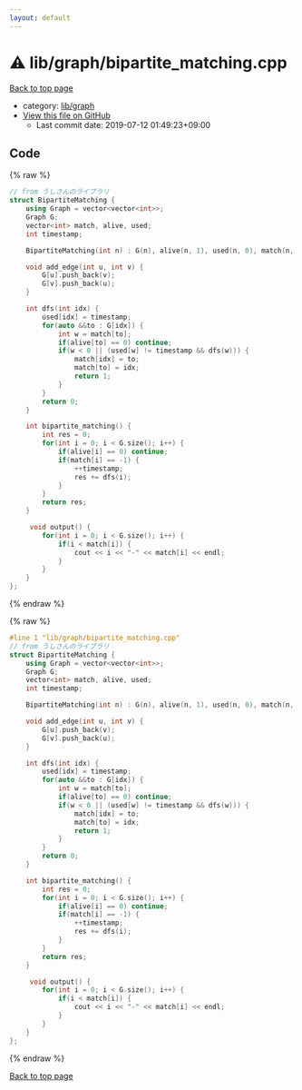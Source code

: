 ```yaml
---
layout: default
---
```


<!-- mathjax config similar to math.stackexchange -->
<script type="text/javascript" async
  src="https://cdnjs.cloudflare.com/ajax/libs/mathjax/2.7.5/MathJax.js?config=TeX-MML-AM_CHTML">
</script>
<script type="text/x-mathjax-config">
  MathJax.Hub.Config({
    TeX: { equationNumbers: { autoNumber: "AMS" }},
    tex2jax: {
      inlineMath: [ ['$','$'] ],
      processEscapes: true
    },
    "HTML-CSS": { matchFontHeight: false },
    displayAlign: "left",
    displayIndent: "2em"
  });
</script>

<script type="text/javascript" src="https://cdnjs.cloudflare.com/ajax/libs/jquery/3.4.1/jquery.min.js"></script>
<script src="https://cdn.jsdelivr.net/npm/jquery-balloon-js@1.1.2/jquery.balloon.min.js" integrity="sha256-ZEYs9VrgAeNuPvs15E39OsyOJaIkXEEt10fzxJ20+2I=" crossorigin="anonymous"></script>
<script type="text/javascript" src="../../../assets/js/copy-button.js"></script>
<link rel="stylesheet" href="../../../assets/css/copy-button.css" />


# :warning: lib/graph/bipartite_matching.cpp

<a href="../../../index.html">Back to top page</a>

* category: <a href="../../../index.html#6e267a37887a7dcb68cbf7008d6c7e48">lib/graph</a>
* <a href="{{ site.github.repository_url }}/blob/master/lib/graph/bipartite_matching.cpp">View this file on GitHub</a>
    - Last commit date: 2019-07-12 01:49:23+09:00




## Code

<a id="unbundled"></a>
{% raw %}
```cpp
// from うしさんのライブラリ
struct BipartiteMatching {
    using Graph = vector<vector<int>>;
    Graph G;
    vector<int> match, alive, used;
    int timestamp;

    BipartiteMatching(int n) : G(n), alive(n, 1), used(n, 0), match(n, -1), timestamp(0) {}

    void add_edge(int u, int v) {
        G[u].push_back(v);
        G[v].push_back(u);
    }

    int dfs(int idx) {
        used[idx] = timestamp;
        for(auto &&to : G[idx]) {
            int w = match[to];
            if(alive[to] == 0) continue;
            if(w < 0 || (used[w] != timestamp && dfs(w))) {
                match[idx] = to;
                match[to] = idx;
                return 1;
            }
        }
        return 0;
    }

    int bipartite_matching() {
        int res = 0;
        for(int i = 0; i < G.size(); i++) {
            if(alive[i] == 0) continue;
            if(match[i] == -1) {
                ++timestamp;
                res += dfs(i);
            }
        }
        return res;
    }

     void output() {
        for(int i = 0; i < G.size(); i++) {
            if(i < match[i]) {
                cout << i << "-" << match[i] << endl;
            }
        }
    }
};
```
{% endraw %}

<a id="bundled"></a>
{% raw %}
```cpp
#line 1 "lib/graph/bipartite_matching.cpp"
// from うしさんのライブラリ
struct BipartiteMatching {
    using Graph = vector<vector<int>>;
    Graph G;
    vector<int> match, alive, used;
    int timestamp;

    BipartiteMatching(int n) : G(n), alive(n, 1), used(n, 0), match(n, -1), timestamp(0) {}

    void add_edge(int u, int v) {
        G[u].push_back(v);
        G[v].push_back(u);
    }

    int dfs(int idx) {
        used[idx] = timestamp;
        for(auto &&to : G[idx]) {
            int w = match[to];
            if(alive[to] == 0) continue;
            if(w < 0 || (used[w] != timestamp && dfs(w))) {
                match[idx] = to;
                match[to] = idx;
                return 1;
            }
        }
        return 0;
    }

    int bipartite_matching() {
        int res = 0;
        for(int i = 0; i < G.size(); i++) {
            if(alive[i] == 0) continue;
            if(match[i] == -1) {
                ++timestamp;
                res += dfs(i);
            }
        }
        return res;
    }

     void output() {
        for(int i = 0; i < G.size(); i++) {
            if(i < match[i]) {
                cout << i << "-" << match[i] << endl;
            }
        }
    }
};

```
{% endraw %}

<a href="../../../index.html">Back to top page</a>

